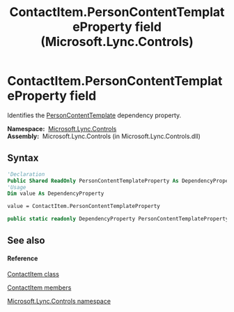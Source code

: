 ﻿---
title: ContactItem.PersonContentTemplateProperty field (Microsoft.Lync.Controls)
TOCTitle: PersonContentTemplateProperty field
ms:assetid: F:Microsoft.Lync.Controls.ContactItem.PersonContentTemplateProperty_DI_3_UC_OCS14MrefLyncWPF
ms:mtpsurl: https://msdn.microsoft.com/en-us/library/microsoft.lync.controls.contactitem.personcontenttemplateproperty_di_3_uc_ocs14mreflyncwpf(v=office.15)
ms:contentKeyID: 48599825
ms.date: 07/28/2014
mtps_version: v=office.15
f1_keywords:
- Microsoft.Lync.Controls.ContactItem.PersonContentTemplateProperty
dev_langs:
- CSharp
- JScript
- VB
- other
---

# ContactItem.PersonContentTemplateProperty field

Identifies the [PersonContentTemplate](contactitem-personcontenttemplate-property-microsoft-lync-controls_1.md) dependency property.

**Namespace:**  [Microsoft.Lync.Controls](microsoft-lync-controls-namespace_1.md)  
**Assembly:**  Microsoft.Lync.Controls (in Microsoft.Lync.Controls.dll)

## Syntax

``` vb
'Declaration
Public Shared ReadOnly PersonContentTemplateProperty As DependencyProperty
'Usage
Dim value As DependencyProperty

value = ContactItem.PersonContentTemplateProperty
```

``` csharp
public static readonly DependencyProperty PersonContentTemplateProperty
```

## See also

#### Reference

[ContactItem class](contactitem-class-microsoft-lync-controls_1.md)

[ContactItem members](contactitem-members-microsoft-lync-controls_1.md)

[Microsoft.Lync.Controls namespace](microsoft-lync-controls-namespace_1.md)

